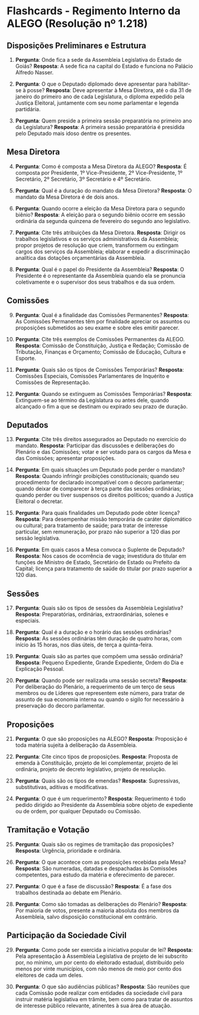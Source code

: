 # Flashcards - Regimento Interno da ALEGO (Resolução nº 1.218)

## Disposições Preliminares e Estrutura

1. **Pergunta**: Onde fica a sede da Assembleia Legislativa do Estado de Goiás?
   **Resposta**: A sede fica na capital do Estado e funciona no Palácio Alfredo Nasser.

2. **Pergunta**: O que o Deputado diplomado deve apresentar para habilitar-se à posse?
   **Resposta**: Deve apresentar à Mesa Diretora, até o dia 31 de janeiro do primeiro ano de cada Legislatura, o diploma expedido pela Justiça Eleitoral, juntamente com seu nome parlamentar e legenda partidária.

3. **Pergunta**: Quem preside a primeira sessão preparatória no primeiro ano da Legislatura?
   **Resposta**: A primeira sessão preparatória é presidida pelo Deputado mais idoso dentre os presentes.

## Mesa Diretora

4. **Pergunta**: Como é composta a Mesa Diretora da ALEGO?
   **Resposta**: É composta por Presidente, 1º Vice-Presidente, 2º Vice-Presidente, 1º Secretário, 2º Secretário, 3º Secretário e 4º Secretário.

5. **Pergunta**: Qual é a duração do mandato da Mesa Diretora?
   **Resposta**: O mandato da Mesa Diretora é de dois anos.

6. **Pergunta**: Quando ocorre a eleição da Mesa Diretora para o segundo biênio?
   **Resposta**: A eleição para o segundo biênio ocorre em sessão ordinária da segunda quinzena de fevereiro do segundo ano legislativo.

7. **Pergunta**: Cite três atribuições da Mesa Diretora.
   **Resposta**: Dirigir os trabalhos legislativos e os serviços administrativos da Assembleia; propor projetos de resolução que criem, transformem ou extingam cargos dos serviços da Assembleia; elaborar e expedir a discriminação analítica das dotações orçamentárias da Assembleia.

8. **Pergunta**: Qual é o papel do Presidente da Assembleia?
   **Resposta**: O Presidente é o representante da Assembleia quando ela se pronuncia coletivamente e o supervisor dos seus trabalhos e da sua ordem.

## Comissões

9. **Pergunta**: Qual é a finalidade das Comissões Permanentes?
   **Resposta**: As Comissões Permanentes têm por finalidade apreciar os assuntos ou proposições submetidos ao seu exame e sobre eles emitir parecer.

10. **Pergunta**: Cite três exemplos de Comissões Permanentes da ALEGO.
    **Resposta**: Comissão de Constituição, Justiça e Redação; Comissão de Tributação, Finanças e Orçamento; Comissão de Educação, Cultura e Esporte.

11. **Pergunta**: Quais são os tipos de Comissões Temporárias?
    **Resposta**: Comissões Especiais, Comissões Parlamentares de Inquérito e Comissões de Representação.

12. **Pergunta**: Quando se extinguem as Comissões Temporárias?
    **Resposta**: Extinguem-se ao término da Legislatura ou antes dele, quando alcançado o fim a que se destinam ou expirado seu prazo de duração.

## Deputados

13. **Pergunta**: Cite três direitos assegurados ao Deputado no exercício do mandato.
    **Resposta**: Participar das discussões e deliberações do Plenário e das Comissões; votar e ser votado para os cargos da Mesa e das Comissões; apresentar proposições.

14. **Pergunta**: Em quais situações um Deputado pode perder o mandato?
    **Resposta**: Quando infringir proibições constitucionais; quando seu procedimento for declarado incompatível com o decoro parlamentar; quando deixar de comparecer à terça parte das sessões ordinárias; quando perder ou tiver suspensos os direitos políticos; quando a Justiça Eleitoral o decretar.

15. **Pergunta**: Para quais finalidades um Deputado pode obter licença?
    **Resposta**: Para desempenhar missão temporária de caráter diplomático ou cultural; para tratamento de saúde; para tratar de interesse particular, sem remuneração, por prazo não superior a 120 dias por sessão legislativa.

16. **Pergunta**: Em quais casos a Mesa convoca o Suplente de Deputado?
    **Resposta**: Nos casos de ocorrência de vaga; investidura do titular em funções de Ministro de Estado, Secretário de Estado ou Prefeito da Capital; licença para tratamento de saúde do titular por prazo superior a 120 dias.

## Sessões

17. **Pergunta**: Quais são os tipos de sessões da Assembleia Legislativa?
    **Resposta**: Preparatórias, ordinárias, extraordinárias, solenes e especiais.

18. **Pergunta**: Qual é a duração e o horário das sessões ordinárias?
    **Resposta**: As sessões ordinárias têm duração de quatro horas, com início às 15 horas, nos dias úteis, de terça a quinta-feira.

19. **Pergunta**: Quais são as partes que compõem uma sessão ordinária?
    **Resposta**: Pequeno Expediente, Grande Expediente, Ordem do Dia e Explicação Pessoal.

20. **Pergunta**: Quando pode ser realizada uma sessão secreta?
    **Resposta**: Por deliberação do Plenário, a requerimento de um terço de seus membros ou de Líderes que representem este número, para tratar de assunto de sua economia interna ou quando o sigilo for necessário à preservação do decoro parlamentar.

## Proposições

21. **Pergunta**: O que são proposições na ALEGO?
    **Resposta**: Proposição é toda matéria sujeita à deliberação da Assembleia.

22. **Pergunta**: Cite cinco tipos de proposições.
    **Resposta**: Proposta de emenda à Constituição, projeto de lei complementar, projeto de lei ordinária, projeto de decreto legislativo, projeto de resolução.

23. **Pergunta**: Quais são os tipos de emendas?
    **Resposta**: Supressivas, substitutivas, aditivas e modificativas.

24. **Pergunta**: O que é um requerimento?
    **Resposta**: Requerimento é todo pedido dirigido ao Presidente da Assembleia sobre objeto de expediente ou de ordem, por qualquer Deputado ou Comissão.

## Tramitação e Votação

25. **Pergunta**: Quais são os regimes de tramitação das proposições?
    **Resposta**: Urgência, prioridade e ordinária.

26. **Pergunta**: O que acontece com as proposições recebidas pela Mesa?
    **Resposta**: São numeradas, datadas e despachadas às Comissões competentes, para estudo da matéria e oferecimento de parecer.

27. **Pergunta**: O que é a fase de discussão?
    **Resposta**: É a fase dos trabalhos destinada ao debate em Plenário.

28. **Pergunta**: Como são tomadas as deliberações do Plenário?
    **Resposta**: Por maioria de votos, presente a maioria absoluta dos membros da Assembleia, salvo disposição constitucional em contrário.

## Participação da Sociedade Civil

29. **Pergunta**: Como pode ser exercida a iniciativa popular de lei?
    **Resposta**: Pela apresentação à Assembleia Legislativa de projeto de lei subscrito por, no mínimo, um por cento do eleitorado estadual, distribuído pelo menos por vinte municípios, com não menos de meio por cento dos eleitores de cada um deles.

30. **Pergunta**: O que são audiências públicas?
    **Resposta**: São reuniões que cada Comissão pode realizar com entidades da sociedade civil para instruir matéria legislativa em trâmite, bem como para tratar de assuntos de interesse público relevante, atinentes à sua área de atuação.
